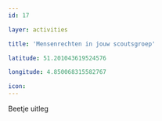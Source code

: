 ```yaml
---
id: 17

layer: activities

title: 'Mensenrechten in jouw scoutsgroep'

latitude: 51.201043619524576

longitude: 4.850068315582767

icon:
---
```


Beetje uitleg
